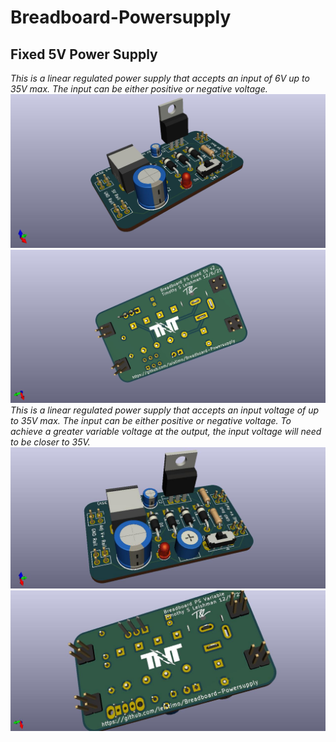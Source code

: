 # Breadboard-Powersupply 
## Fixed 5V Power Supply
 _This is a linear regulated power supply that accepts an input of 6V up to 35V max. The input can be either positive or negative voltage._ 
 ![Top Image](https://github.com/leistimo/Breadboard-Powersupply/blob/main/BreadBoard%20PS%20Fixed%205V/BreadBoard%20PS%20Ver2%20Image.jpg?raw=true)
![Bottom Image](https://github.com/leistimo/Breadboard-Powersupply/blob/main/BreadBoard%20PS%20Fixed%205V/BreadBoard%20PS%20Ver2%20Image%202.jpg)
_This is a linear regulated power supply that accepts an input voltage of up to 35V max. The input can be either positive or negative voltage.
To achieve a greater variable voltage at the output, the input voltage will need to be closer to 35V._
![Top Image](https://github.com/leistimo/Breadboard-Powersupply/blob/main/BreadBoard%20PS%20Variable/BreadBoard%20PS%20Variable%20Top.jpg)
![Bottom Image](https://github.com/leistimo/Breadboard-Powersupply/blob/main/BreadBoard%20PS%20Variable/BreadBoard%20PS%20Variable%20Bottom.jpg)
